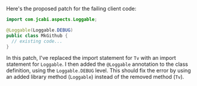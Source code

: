 Here's the proposed patch for the failing client code:

```java
import com.jcabi.aspects.Loggable;

@Loggable(Loggable.DEBUG)
public class MkGithub {
  // existing code...
}
```

In this patch, I've replaced the import statement for `Tv` with an import statement for `Loggable`. I then added the `@Loggable` annotation to the class definition, using the `Loggable.DEBUG` level. This should fix the error by using an added library method (`Loggable`) instead of the removed method (`Tv`).